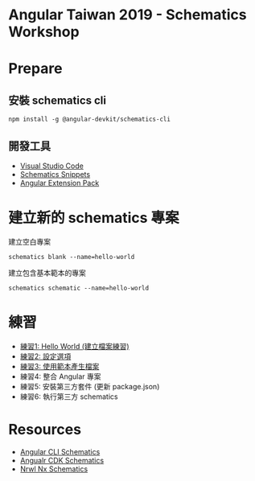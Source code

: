 # Angular Taiwan 2019 - Schematics Workshop

# Prepare

## 安裝 schematics cli

```
npm install -g @angular-devkit/schematics-cli
```

## 開發工具

- [Visual Studio Code](https://code.visualstudio.com/)
- [Schematics Snippets](https://marketplace.visualstudio.com/items?itemName=MikeHuang.vscode-schematics-snippets)
- [Angular Extension Pack](https://marketplace.visualstudio.com/items?itemName=doggy8088.angular-extension-pack)

# 建立新的 schematics 專案

建立空白專案

```shell
schematics blank --name=hello-world
```

建立包含基本範本的專案

```shell
schematics schematic --name=hello-world
```

# 練習

- [練習1: Hello World (建立檔案練習)](./src/hello-world/README.md)
- [練習2: 設定選項](./src/exercise-2/README.md)
- [練習3: 使用範本產生檔案](./src/exercise-3/README.md)
- 練習4: 整合 Angular 專案
- 練習5: 安裝第三方套件 (更新 package.json)
- 練習6: 執行第三方 schematics

# Resources

- [Angular CLI Schematics](https://github.com/angular/angular-cli/tree/master/packages/schematics/angular)
- [Angualr CDK Schematics](https://github.com/angular/components/tree/master/src/cdk/schematics)
- [Nrwl Nx Schematics](https://github.com/nrwl/nx/tree/master/packages/schematics)